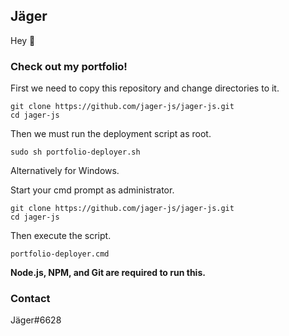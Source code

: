 ## Jäger

Hey :wave:

### Check out my portfolio!

First we need to copy this repository and change directories to it.

```
git clone https://github.com/jager-js/jager-js.git 
cd jager-js
```

Then we must run the deployment script as root.

```
sudo sh portfolio-deployer.sh
```

Alternatively for Windows.

Start your cmd prompt as administrator.

```
git clone https://github.com/jager-js/jager-js.git 
cd jager-js
```

Then execute the script.

```
portfolio-deployer.cmd
```
**Node.js, NPM, and Git are required to run this.**

### Contact

Jäger#6628
